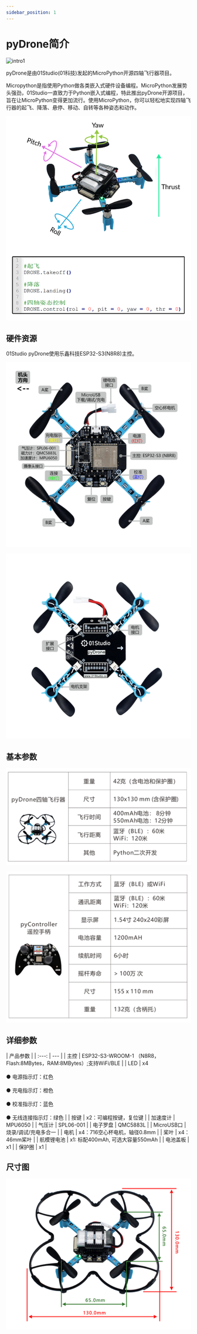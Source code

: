 ```yaml
---
sidebar_position: 1
---
```


# pyDrone简介

![intro1](./img/intro/intro1.gif)

pyDrone是由01Studio(01科技)发起的MicroPython开源四轴飞行器项目。

Micropython是指使用Python做各类嵌入式硬件设备编程。MicroPython发展势头强劲，01Studio一直致力于Python嵌入式编程，特此推出pyDrone开源项目，旨在让MicroPython变得更加流行。使用MicroPython，你可以轻松地实现四轴飞行器的起飞、降落、悬停、移动、自转等各种姿态和动作。

![intro1](./img/intro/intro1_1.png)

## 硬件资源

01Studio pyDrone使用乐鑫科技ESP32-S3(N8R8)主控。

![intro2](./img/intro/intro2.png)

![intro3](./img/intro/intro3.png)

## 基本参数

![intro2](./img/intro/intro4.png)

![intro2](./img/intro/intro5.png)

## 详细参数

|  产品参数 |
|  :---:  | ---  |
| 主控  | ESP32-S3-WROOM-1 （N8R8，Flash:8MBytes，RAM:8MBytes）;支持WiFi/BLE |
| LED  | x4 <br></br> ● 电源指示灯：红色 <br></br> ● 充电指示灯：橙色 <br></br> ● 校准指示灯：蓝色 <br></br> ● 无线连接指示灯：绿色 |
| 按键  | x2：可编程按键，复位键 |
| 加速度计  | MPU6050 |
| 气压计  | SPL06-001 |
| 电子罗盘  | QMC5883L |
| MicroUSB口  | 烧录/调试/充电多合一 |
| 电机  | x4：716空心杯电机，轴径0.8mm |
| 桨叶  | x4：46mm桨叶 |
| 航模锂电池  | x1: 标配400mAh, 可选大容量550mAh |
| 电池盖板  | x1 |
| 保护圈  | x1 |

## 尺寸图

![intro](./img/intro/size.png)